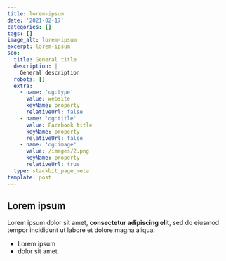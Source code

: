 ```yaml
---
title: lorem-ipsum
date: '2021-02-17'
categories: []
tags: []
image_alt: lorem-ipsum
excerpt: lorem-ipsum
seo:
  title: General title
  description: |
    General description
  robots: []
  extra:
    - name: 'og:type'
      value: website
      keyName: property
      relativeUrl: false
    - name: 'og:title'
      value: Facebook title
      keyName: property
      relativeUrl: false
    - name: 'og:image'
      value: /images/2.png
      keyName: property
      relativeUrl: true
  type: stackbit_page_meta
template: post
---
```

## Lorem ipsum

Lorem ipsum dolor sit amet, **consectetur adipiscing elit**, sed do eiusmod tempor incididunt ut labore et dolore magna aliqua.

- Lorem ipsum
- dolor sit amet